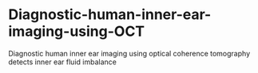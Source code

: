 # Diagnostic-human-inner-ear-imaging-using-OCT
Diagnostic human inner ear imaging using optical coherence tomography detects inner ear fluid imbalance
